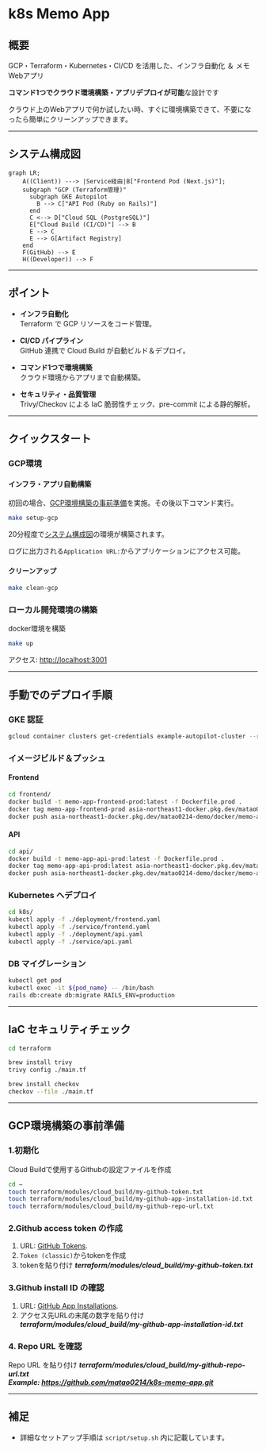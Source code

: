 # k8s Memo App

## 概要

GCP・Terraform・Kubernetes・CI/CD を活用した、インフラ自動化 ＆ メモWebアプリ  

**コマンド1つでクラウド環境構築・アプリデプロイが可能**な設計です

クラウド上のWebアプリで何か試したい時、すぐに環境構築できて、不要になったら簡単にクリーンアップできます。

---

## システム構成図

```mermaid
graph LR;
    A((Client)) ---> |Service経由|B["Frontend Pod (Next.js)"];
    subgraph "GCP (Terraform管理)"
      subgraph GKE Autopilot
        B --> C["API Pod (Ruby on Rails)"]
      end
      C <--> D["Cloud SQL (PostgreSQL)"]
      E["Cloud Build (CI/CD)"] --> B
      E --> C
      E --> G[Artifact Registry]
    end
    F(GitHub) --> E
    H((Developer)) --> F
```

---

## ポイント

- **インフラ自動化**  
  Terraform で GCP リソースをコード管理。  

- **CI/CD パイプライン**  
  GitHub 連携で Cloud Build が自動ビルド＆デプロイ。

- **コマンド1つで環境構築**  
  クラウド環境からアプリまで自動構築。

- **セキュリティ・品質管理**  
  Trivy/Checkov による IaC 脆弱性チェック、pre-commit による静的解析。

---

## クイックスタート

### GCP環境

#### インフラ・アプリ自動構築

初回の場合、[GCP環境構築の事前準備](#gcp環境構築の事前準備)を実施。その後以下コマンド実行。

```bash
make setup-gcp
```
20分程度で[システム構成図](#システム構成図)の環境が構築されます。

ログに出力される`Application URL:`からアプリケーションにアクセス可能。

#### クリーンアップ

```bash
make clean-gcp
```

### ローカル開発環境の構築

docker環境を構築

```bash
make up
```

アクセス: [http://localhost:3001](http://localhost:3001)

---

## 手動でのデプロイ手順

### GKE 認証

```bash
gcloud container clusters get-credentials example-autopilot-cluster --region asia-northeast1 --project matao0214-demo
```

### イメージビルド＆プッシュ

#### Frontend

```bash
cd frontend/
docker build -t memo-app-frontend-prod:latest -f Dockerfile.prod .
docker tag memo-app-frontend-prod asia-northeast1-docker.pkg.dev/matao0214-demo/docker/memo-app-frontend:latest
docker push asia-northeast1-docker.pkg.dev/matao0214-demo/docker/memo-app-frontend:latest
```

#### API

```bash
cd api/
docker build -t memo-app-api-prod:latest -f Dockerfile.prod .
docker tag memo-app-api-prod:latest asia-northeast1-docker.pkg.dev/matao0214-demo/docker/memo-app-api:latest
docker push asia-northeast1-docker.pkg.dev/matao0214-demo/docker/memo-app-api:latest
```

### Kubernetes へデプロイ

```bash
cd k8s/
kubectl apply -f ./deployment/frontend.yaml
kubectl apply -f ./service/frontend.yaml
kubectl apply -f ./deployment/api.yaml
kubectl apply -f ./service/api.yaml
```

### DB マイグレーション

```bash
kubectl get pod
kubectl exec -it ${pod_name} -- /bin/bash
rails db:create db:migrate RAILS_ENV=production
```

---

## IaC セキュリティチェック

```bash
cd terraform

brew install trivy
trivy config ./main.tf

brew install checkov
checkov --file ./main.tf
```

---

## GCP環境構築の事前準備

### 1.初期化

Cloud Buildで使用するGithubの設定ファイルを作成

```bash
cd ~
touch terraform/modules/cloud_build/my-github-token.txt
touch terraform/modules/cloud_build/my-github-app-installation-id.txt
touch terraform/modules/cloud_build/my-github-repo-url.txt
```

### 2.Github access token の作成
1. URL: [GitHub Tokens](https://github.com/settings/tokens).
1. `Token (classic)`からtokenを作成
1. tokenを貼り付け ***terraform/modules/cloud_build/my-github-token.txt***


### 3.Github install ID の確認
1. URL: [GitHub App Installations](https://github.com/apps/google-cloud-build/installations/select_target).
1. アクセス先URLの末尾の数字を貼り付け ***terraform/modules/cloud_build/my-github-app-installation-id.txt***


### 4. Repo URL を確認
Repo URL を貼り付け ***terraform/modules/cloud_build/my-github-repo-url.txt***  
***Example: https://github.com/matao0214/k8s-memo-app.git***

---

## 補足

- 詳細なセットアップ手順は `script/setup.sh` 内に記載しています。
